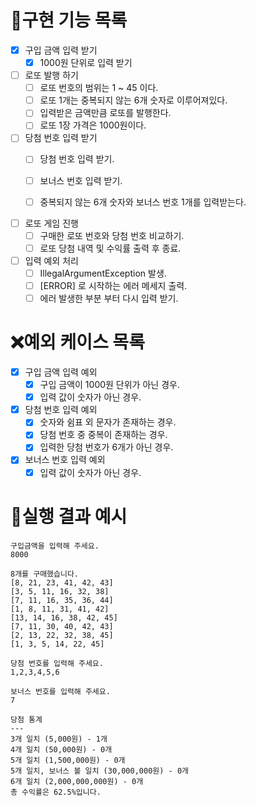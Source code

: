 # 📖구현 기능 목록

- [x] 구입 금액 입력 받기
    - [x] 1000원 단위로 입력 받기

- [ ] 로또 발행 하기
    - [ ] 로또 번호의 범위는 1 ~ 45 이다.
    - [ ] 로또 1개는 중복되지 않는 6개 숫자로 이루어져있다.
    - [ ] 입력받은 금액만큼 로또를 발행한다.
    - [ ] 로또 1장 가격은 1000원이다.

- [ ] 당첨 번호 입력 받기
    - [ ] 당첨 번호 입력 받기.
    - [ ] 보너스 번호 입력 받기.
    - [ ] 중복되지 않는 6개 숫자와 보너스 번호 1개를 입력받는다.


- [ ] 로또 게임 진행
    - [ ] 구매한 로또 번호와 당첨 번호 비교하기.
    - [ ] 로또 당첨 내역 및 수익률 출력 후 종료.

- [ ] 입력 예외 처리
    - [ ] IllegalArgumentException 발생.
    - [ ] [ERROR] 로 시작하는 에러 메세지 출력.
    - [ ] 에러 발생한 부분 부터 다시 입력 받기.

# ❌예외 케이스 목록

- [x] 구입 금액 입력 예외
    - [x] 구입 금액이 1000원 단위가 아닌 경우.
    - [x] 입력 값이 숫자가 아닌 경우.

- [x] 당첨 번호 입력 예외
    - [x] 숫자와 쉼표 외 문자가 존재하는 경우.
    - [x] 당첨 번호 중 중복이 존재하는 경우.
    - [x] 입력한 당첨 번호가 6개가 아닌 경우.

- [x] 보너스 번호 입력 예외
    - [x] 입력 값이 숫자가 아닌 경우.

# 🏃실행 결과 예시

```text
구입금액을 입력해 주세요.
8000

8개를 구매했습니다.
[8, 21, 23, 41, 42, 43] 
[3, 5, 11, 16, 32, 38] 
[7, 11, 16, 35, 36, 44] 
[1, 8, 11, 31, 41, 42] 
[13, 14, 16, 38, 42, 45] 
[7, 11, 30, 40, 42, 43] 
[2, 13, 22, 32, 38, 45] 
[1, 3, 5, 14, 22, 45]

당첨 번호를 입력해 주세요.
1,2,3,4,5,6

보너스 번호를 입력해 주세요.
7

당첨 통계
---
3개 일치 (5,000원) - 1개
4개 일치 (50,000원) - 0개
5개 일치 (1,500,000원) - 0개
5개 일치, 보너스 볼 일치 (30,000,000원) - 0개
6개 일치 (2,000,000,000원) - 0개
총 수익률은 62.5%입니다.
```